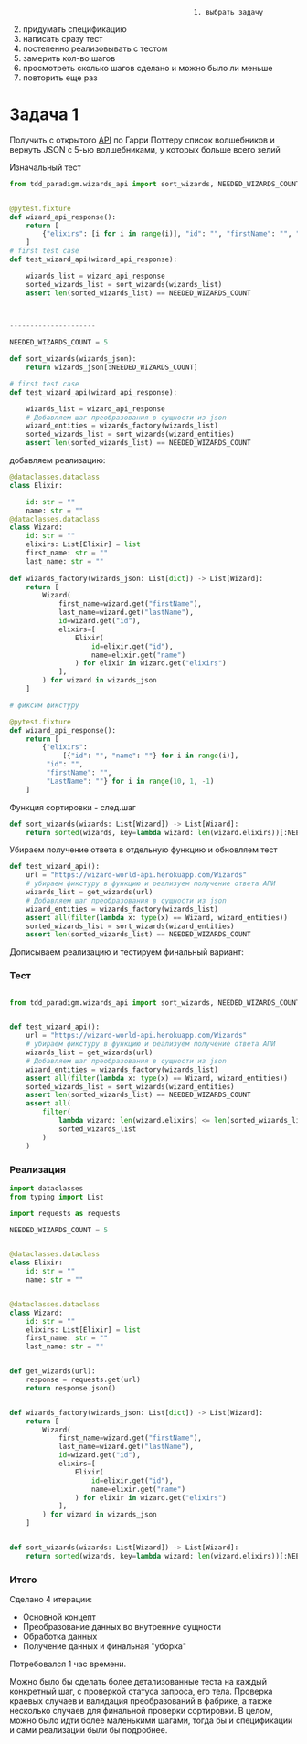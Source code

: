                                                  1. выбрать задачу
2. придумать спецификацию
3. написать сразу тест
4. постепенно реализовывать с тестом
5. замерить кол-во шагов
6. просмотреть сколько шагов сделано и можно было ли меньше
7. повторить еще раз

# Задача 1

Получить с открытого [API](https://wizard-world-api.herokuapp.com/swagger/index.html) по Гарри Поттеру список волшебников и вернуть JSON 
с 5-ью волшебниками, у которых больше всего зелий

Изначальный тест
```python
from tdd_paradigm.wizards_api import sort_wizards, NEEDED_WIZARDS_COUNT


@pytest.fixture
def wizard_api_response():
    return [
        {"elixirs": [i for i in range(i)], "id": "", "firstName": "", "LastName": ""} for i in range(10, 1, -1)
    ]
# first test case
def test_wizard_api(wizard_api_response):

    wizards_list = wizard_api_response
    sorted_wizards_list = sort_wizards(wizards_list)
    assert len(sorted_wizards_list) == NEEDED_WIZARDS_COUNT
    


---------------------

NEEDED_WIZARDS_COUNT = 5

def sort_wizards(wizards_json):
    return wizards_json[:NEEDED_WIZARDS_COUNT]
```

```python
# first test case
def test_wizard_api(wizard_api_response):

    wizards_list = wizard_api_response
    # Добавляем шаг преобразования в сущности из json
    wizard_entities = wizards_factory(wizards_list)
    sorted_wizards_list = sort_wizards(wizard_entities)
    assert len(sorted_wizards_list) == NEEDED_WIZARDS_COUNT


```

добавляем реализацию:

```python
@dataclasses.dataclass
class Elixir:

    id: str = ""
    name: str = ""
@dataclasses.dataclass
class Wizard:
    id: str = ""
    elixirs: List[Elixir] = list
    first_name: str = ""
    last_name: str = ""
    
def wizards_factory(wizards_json: List[dict]) -> List[Wizard]:
    return [
        Wizard(
            first_name=wizard.get("firstName"),
            last_name=wizard.get("lastName"),
            id=wizard.get("id"),
            elixirs=[
                Elixir(
                    id=elixir.get("id"),
                    name=elixir.get("name")
                ) for elixir in wizard.get("elixirs")
            ],
        ) for wizard in wizards_json
    ]

# фиксим фикстуру

@pytest.fixture
def wizard_api_response():
    return [
        {"elixirs":
             [{"id": "", "name": ""} for i in range(i)],
         "id": "",
         "firstName": "",
         "LastName": ""} for i in range(10, 1, -1)
    ]
```

Функция сортировки - след.шаг

```python
def sort_wizards(wizards: List[Wizard]) -> List[Wizard]:
    return sorted(wizards, key=lambda wizard: len(wizard.elixirs))[:NEEDED_WIZARDS_COUNT]

```

Убираем получение ответа в отдельную функцию и обновляем тест
```python
def test_wizard_api():
    url = "https://wizard-world-api.herokuapp.com/Wizards"
    # убираем фикстуру в функцию и реализуем получение ответа АПИ
    wizards_list = get_wizards(url)
    # Добавляем шаг преобразования в сущности из json
    wizard_entities = wizards_factory(wizards_list)
    assert all(filter(lambda x: type(x) == Wizard, wizard_entities))
    sorted_wizards_list = sort_wizards(wizard_entities)
    assert len(sorted_wizards_list) == NEEDED_WIZARDS_COUNT


```

Дописываем реализацию и тестируем финальный вариант:

### Тест

```python

from tdd_paradigm.wizards_api import sort_wizards, NEEDED_WIZARDS_COUNT, wizards_factory, Wizard, Elixir, get_wizards


def test_wizard_api():
    url = "https://wizard-world-api.herokuapp.com/Wizards"
    # убираем фикстуру в функцию и реализуем получение ответа АПИ
    wizards_list = get_wizards(url)
    # Добавляем шаг преобразования в сущности из json
    wizard_entities = wizards_factory(wizards_list)
    assert all(filter(lambda x: type(x) == Wizard, wizard_entities))
    sorted_wizards_list = sort_wizards(wizard_entities)
    assert len(sorted_wizards_list) == NEEDED_WIZARDS_COUNT
    assert all(
        filter(
            lambda wizard: len(wizard.elixirs) <= len(sorted_wizards_list[0].elixirs),
            sorted_wizards_list
        )
    )


```

### Реализация

```python
import dataclasses
from typing import List

import requests as requests

NEEDED_WIZARDS_COUNT = 5


@dataclasses.dataclass
class Elixir:
    id: str = ""
    name: str = ""


@dataclasses.dataclass
class Wizard:
    id: str = ""
    elixirs: List[Elixir] = list
    first_name: str = ""
    last_name: str = ""


def get_wizards(url):
    response = requests.get(url)
    return response.json()


def wizards_factory(wizards_json: List[dict]) -> List[Wizard]:
    return [
        Wizard(
            first_name=wizard.get("firstName"),
            last_name=wizard.get("lastName"),
            id=wizard.get("id"),
            elixirs=[
                Elixir(
                    id=elixir.get("id"),
                    name=elixir.get("name")
                ) for elixir in wizard.get("elixirs")
            ],
        ) for wizard in wizards_json
    ]


def sort_wizards(wizards: List[Wizard]) -> List[Wizard]:
    return sorted(wizards, key=lambda wizard: len(wizard.elixirs))[:NEEDED_WIZARDS_COUNT]

```


### Итого

Сделано 4 итерации:
- Основной концепт
- Преобразование данных во внутренние сущности
- Обработка данных
- Получение данных и финальная "уборка"

Потребовался 1 час времени.

Можно было бы сделать более детализованные теста на каждый конкретный шаг, с проверкой статуса запроса, его тела.
Проверка краевых случаев и валидация преобразований в фабрике, а также несколько случаев для финальной проверки сортировки.
В целом, можно было идти более маленькими шагами, тогда бы и спецификации и сами реализации были бы подробнее.